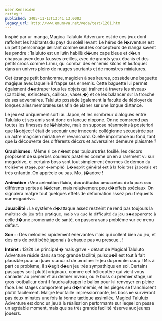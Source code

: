```yaml
---
user:Kenseiden
rating:3
published: 2005-11-13T13:41:13.000Z
legacy_url: http://www.emunova.net/veda/test/1201.htm
---
```

Inspiré par un manga, Magical Taluluto Adventure est de ces jeux dont raffolent les habitants du pays du soleil levant. Le héros de l�aventure est un petit personnage délirant comme seul les concepteurs de manga savent les pondre : Taluluto est un lutin habillé d�une cape bleue et d�un chapeau avec deux fausses oreilles, avec de grands yeux ébahis et des petits crocs comme Lamu, qui combat des ennemis kitchs et loufoques dans un univers pleins de nuages souriants et de monstres miniatures.   

  

Cet étrange petit bonhomme, magicien à ses heures, possède une baguette magique avec laquelle il frappe ses ennemis. Cette baguette lui permet également d�attraper tous les objets qui traînent à travers les niveaux (cartables, extincteurs, cailloux, vases,�) et de les balancer sur la tronche de ses adversaires. Taluluto possède également la faculté de déployer de longues ailes membraneuses afin de planer sur une longue distance.   

  

Le jeu est uniquement sorti au Japon, et les nombreux dialogues entre Taluluto et ses amis sont donc en langue nippone. On ne comprend pas toutes les finesses de l�histoire, mais on suppose néanmoins à posteriori que l�objectif était de secourir une innocente collégienne séquestrée par un autre magicien miniature et revanchard. Quelle importance au fond, tant que la découverte des différents décors et adversaires demeure plaisante ?   

  

**Graphismes :** Même si ce n�est pas toujours très fouillé, les décors proposent de superbes couleurs pastelles comme on en a rarement vu sur megadrive, et certains boss sont tout simplement énormes (le démon du troisième stage, par exemple). L�esprit général est à la fois très japonais et très enfantin. On apprécie ou pas. Moi, j�adore !  

  

**Animation :** Une animation fluide, des attitudes amusantes de la part des différents sprites à l�écran, mais relativement peu d�effets spéciaux. On signalera malgré tout quelques effets de déformation assez peu fréquents sur megadrive.   

  

**Jouabilité :** Le système d�attaque assez restreint ne rend pas toujours la maîtrise du jeu très pratique, mais vu que la difficulté du jeu s�apparente à celle d�une promenade de santé, on passera sans problème sur ce menu défaut.  

  

**Son :** : Des mélodies rapidement énervantes mais qui collent bien au jeu, et des cris de petit bébé japonais à chaque pas ou presque.. !  

  

**Intérêt :** 13/20 Le principal � mais grave - défaut de Magical Taluluto Adventure réside dans sa trop grande facilité, puisqu�il est tout à fait plausible pour un jouer standard de terminer le jeu du premier coup ! Mis à part ce problème, il s�agit d�un jeu très sympathique en soi. Certains passages sont plutôt originaux, comme cet hélicoptère qui vient vous canarder au premier et au dernier niveau, ou le boss du premier stage, un gros footballeur dont il faudra attraper le ballon pour lui renvoyer en pleine face. Les stages comportent peu d�ennemis, et les pièges se franchissent plutôt facilement. Malgré leur taille impressionnante, les boss ne survivront pas deux minutes une fois la bonne tactique assimilée. Magical Taluluto Adventure est donc un jeu à la réalisation performante sur lequel on passe un agréable moment, mais que sa très grande facilité réserve aux jeunes joueurs.